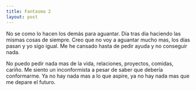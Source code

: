 ```yaml
---
title: Fantasma 2
layout: post
---
```


No se como lo hacen los demás para aguantar. Dia tras dia haciendo las
mismas cosas de siempre. Creo que no voy a aguantar mucho mas, los
días pasan y yo sigo igual. Me he cansado hasta de pedir ayuda y no
conseguir nada.

No puedo pedir nada mas de la vida, relaciones, proyectos, comidas,
cariño. Me siento un inconformista a pesar de saber que debería
conformarme. Ya no hay nada mas a lo que aspire, ya no hay nada mas
que me depare el futuro.

